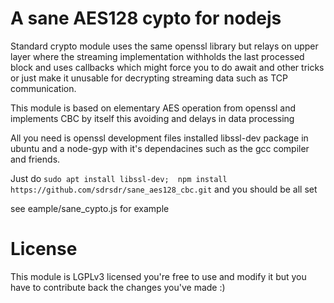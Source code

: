 # A sane AES128 cypto for nodejs

Standard crypto module uses the same openssl library but relays on
upper layer where the streaming implementation withholds the last 
processed block and uses callbacks which might force you to do await 
and other tricks or just make it unusable for decrypting streaming data 
such as TCP communication. 

This module is based on elementary AES operation from openssl and implements 
CBC by itself this avoiding and delays in data processing 

All you need is openssl development files installed libssl-dev package in ubuntu
and a node-gyp with it's dependacines such as the gcc compiler and friends.

Just do
`sudo apt install libssl-dev;  npm install https://github.com/sdrsdr/sane_aes128_cbc.git`
and you should be all set

see eample/sane_cypto.js for example


# License

This module is LGPLv3 licensed you're free to use and modify it but you have to contribute back 
the changes you've made :)
